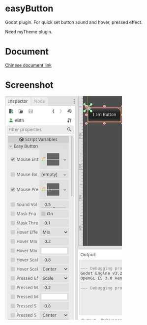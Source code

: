 # easyButton
 Godot plugin. For quick set button sound and hover, pressed effect.
 
 Need myTheme plugin.

# Document
[Chinese document link](https://shimo.im/docs/Pkpg6qghw8jTyDdJ/)

# Screenshot
![](screenshot.jpg)
